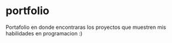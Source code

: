 # portfolio
Portafolio en donde encontraras los proyectos que muestren mis habilidades en programacion :)
